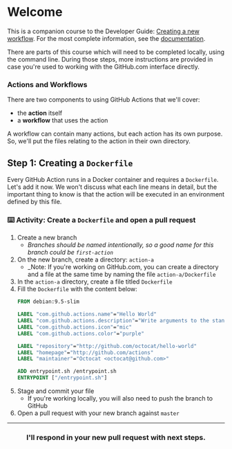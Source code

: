 # Welcome

This is a companion course to the Developer Guide: [Creating a new workflow](https://developer.github.com/actions/creating-workflows/creating-a-new-workflow/). For the most complete information, see the [documentation](https://developer.github.com/actions/).

There are parts of this course which will need to be completed locally, using the command line. During those steps, more instructions are provided in case you're used to working with the GitHub.com interface directly.

### Actions and Workflows
There are two components to using GitHub Actions that we'll cover:
- the **action** itself
- a **workflow** that uses the action

A workflow can contain many actions, but each action has its own purpose. So, we'll put the files relating to the action in their own directory.

## Step 1: Creating a `Dockerfile`

Every GitHub Action runs in a Docker container and requires a `Dockerfile`. Let's add it now. We won't discuss what each line means in detail, but the important thing to know is that the action will be executed in an environment defined by this file.

### :keyboard: Activity: Create a `Dockerfile` and open a pull request

1. Create a new branch
    - _Branches should be named intentionally, so a good name for this branch could be `first-action`_
1. On the new branch, create a directory: `action-a`
    - _Note: If you're working on GitHub.com, you can create a directory and a file at the same time by naming the file `action-a/Dockerfile`
1. In the `action-a` directory, create a file titled `Dockerfile`
1. Fill the `Dockerfile` with the content below:
    ```Dockerfile
    FROM debian:9.5-slim

    LABEL "com.github.actions.name"="Hello World"
    LABEL "com.github.actions.description"="Write arguments to the standard output"
    LABEL "com.github.actions.icon"="mic"
    LABEL "com.github.actions.color"="purple"

    LABEL "repository"="http://github.com/octocat/hello-world"
    LABEL "homepage"="http://github.com/actions"
    LABEL "maintainer"="Octocat <octocat@github.com>"

    ADD entrypoint.sh /entrypoint.sh
    ENTRYPOINT ["/entrypoint.sh"]
    ```
1. Stage and commit your file
    - If you're working locally, you will also need to push the branch to GitHub
1. Open a pull request with your new branch against `master`

<hr>
<h3 align="center">I'll respond in your new pull request with next steps.</h3>
